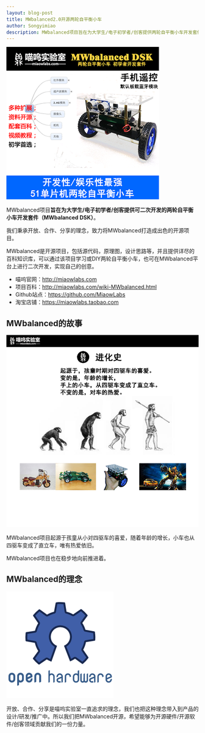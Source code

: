 ```yaml
---
layout: blog-post
title: MWbalanced2.0开源两轮自平衡小车
author: Songyimiao
description: MWbalanced项目旨在为大学生/电子初学者/创客提供两轮自平衡小车开发套件（MWbalanced DSK）。我们秉承开放、合作、分享的理念，致力将MWbalanced打造成出色的开源硬件/软件项目。
---
```


![](/img/MWbalanced.png)

MWbalanced项目**旨在为大学生/电子初学者/创客提供可二次开发的两轮自平衡小车开发套件（MWbalanced DSK）**。

我们秉承开放、合作、分享的理念，致力将MWbalanced打造成出色的开源项目。

MWbalanced是开源项目，包括源代码，原理图，设计思路等，并且提供详尽的百科知识库，可以通过该项目学习或DIY两轮自平衡小车，也可在MWbalanced平台上进行二次开发，实现自己的创意。

* 喵呜官网：http://miaowlabs.com
* 项目百科：http://miaowlabs.com/wiki-MWbalanced.html
* Github站点：https://github.com/MiaowLabs
* 淘宝店铺：https://miaowlabs.taobao.com

## MWbalanced的故事

![](/img/blog/进化史.png)

MWbalanced项目起源于孩童从小对四驱车的喜爱，随着年龄的增长，小车也从四驱车变成了直立车，唯有热爱依旧。

MWbalanced项目也在稳步地向前推进着。

## MWbalanced的理念

![](/img/blog/open-hardware.png)

开放、合作、分享是喵呜实验室一直追求的理念，我们也把这种理念带入到产品的设计/研发/推广中。所以我们把MWbalanced开源，希望能够为开源硬件/开源软件/创客领域贡献我们的一份力量。

